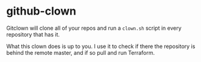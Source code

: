 # github-clown

Gitclown will clone all of your repos and run a `clown.sh` script in every repository that has it.

What this clown does is up to you. I use it to check if there the repository is behind the remote master, and if so pull and run Terraform.
